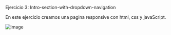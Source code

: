 Ejercicio 3: Intro-section-with-dropdown-navigation

En este ejercicio creamos una pagina responsive con html, css y javaScript.

![image](https://github.com/user-attachments/assets/1c8f82bc-19fe-44ec-9cb4-f53988e98d0b)

